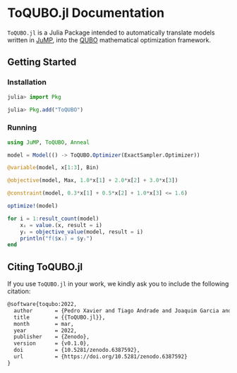 # ToQUBO.jl Documentation

`ToQUBO.jl` is a Julia Package intended to automatically translate models written in [JuMP](https://github.com/jump-dev/JuMP.jl), into the [QUBO](https://en.wikipedia.org/wiki/Quadratic_unconstrained_binary_optimization) mathematical optimization framework.

## Getting Started

### Installation
```julia
julia> import Pkg

julia> Pkg.add("ToQUBO")
```

### Running
```julia
using JuMP, ToQUBO, Anneal

model = Model(() -> ToQUBO.Optimizer(ExactSampler.Optimizer))

@variable(model, x[1:3], Bin)

@objective(model, Max, 1.0*x[1] + 2.0*x[2] + 3.0*x[3])

@constraint(model, 0.3*x[1] + 0.5*x[2] + 1.0*x[3] <= 1.6)

optimize!(model)

for i = 1:result_count(model)
    xᵢ = value.(x, result = i)
    yᵢ = objective_value(model, result = i)
    println("f($xᵢ) = $yᵢ")
end
```

## Citing ToQUBO.jl
If you use `ToQUBO.jl` in your work, we kindly ask you to include the following citation:
```tex
@software{toqubo:2022,
  author       = {Pedro Xavier and Tiago Andrade and Joaquim Garcia and David Bernal},
  title        = {{ToQUBO.jl}},
  month        = mar,
  year         = 2022,
  publisher    = {Zenodo},
  version      = {v0.1.0},
  doi          = {10.5281/zenodo.6387592},
  url          = {https://doi.org/10.5281/zenodo.6387592}
}
```